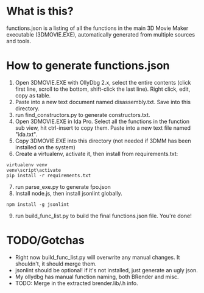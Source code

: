 # What is this?
functions.json is a listing of all the functions in the main 3D Movie Maker executable (3DMOVIE.EXE), automatically generated from multiple sources and tools. 

# How to generate functions.json
1. Open 3DMOVIE.EXE with OllyDbg 2.x, select the entire contents (click first line, scroll to the bottom, shift-click the last line). Right click, edit, copy as table. 
2. Paste into a new text document named disassembly.txt. Save into this directory.
3. run find_constructors.py to generate constructors.txt.
4. Open 3DMOVIE.EXE in Ida Pro. Select all the functions in the function sub view, hit ctrl-insert to copy them. Paste into a new text file named "ida.txt".
5. Copy 3DMOVIE.EXE into this directory (not needed if 3DMM has been installed on the system)
6. Create a virtualenv, activate it, then install from requirements.txt:

```
virtualenv venv
venv\script\activate
pip install -r requirements.txt
```

7. run parse_exe.py to generate fpo.json
8. Install node.js, then install jsonlint globally.

```
npm install -g jsonlint
```

9. run build_func_list.py to build the final functions.json file. You're done!

# TODO/Gotchas

* Right now build_func_list.py will overwrite any manual changes. It shouldn't, it should merge them.
* jsonlint should be optional! if it's not installed, just generate an ugly json.
* My ollydbg has manual function naming, both BRender and misc. 
* TODO: Merge in the extracted brender.lib/.h info. 

